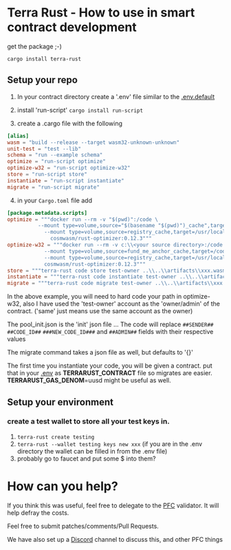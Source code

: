 # Terra Rust - How to use in smart contract development
get the package ;-)

`cargo install terra-rust`

## Setup your repo
1. In your contract directory create a '.env' file similar to the [.env.default](.env.default)
2. install 'run-script' ```cargo install run-script```

3. create a .cargo file with the following
```toml
[alias]
wasm = "build --release --target wasm32-unknown-unknown"
unit-test = "test --lib"
schema = "run --example schema"
optimize = "run-script optimize"
optimize-w32 = "run-script optimize-w32"
store = "run-script store"
instantiate = "run-script instantiate"
migrate = "run-script migrate"
```
4. in your `Cargo.toml` file add
```toml
[package.metadata.scripts]
optimize = """docker run --rm -v "$(pwd)":/code \
          --mount type=volume,source="$(basename "$(pwd)")_cache",target=/code/target \
            --mount type=volume,source=registry_cache,target=/usr/local/cargo/registry \
              cosmwasm/rust-optimizer:0.12.3"""
optimize-w32 = """docker run --rm -v c:\\<your source directory>:/code  \
            --mount type=volume,source=fund_me_anchor_cache,target=/code/target \
            --mount type=volume,source=registry_cache,target=/usr/local/cargo/registry \
            cosmwasm/rust-optimizer:0.12.3"""
store = """terra-rust code store test-owner ..\\..\\artifacts\\xxx.wasm"""
instantiate = """terra-rust code instantiate test-owner ..\\..\\artifacts\\xxx.wasm .\\pool_init.json --admin same"""
migrate = """terra-rust code migrate test-owner ..\\..\\artifacts\\xxx.wasm """

```
In the above example, you will need to hard code your path in optimize-w32, 
also I have used the 'test-owner' account as the 'owner/admin' of the contract. ('same' just means use the same account as the owner)

The pool_init.json is the 'init' json file ... 
The code will replace `##SENDER##` `##CODE_ID##` `###NEW_CODE_ID###` and `##ADMIN##` fields with their respective values

The migrate command takes a json file as well, but defaults to '{}'

The first time you instantiate your code, you will be given a contract. put that in your [.env](.env.default) as **TERRARUST_CONTRACT** file so migrates are easier.
**TERRARUST_GAS_DENOM**=uusd might be useful as well.


## Setup your environment

### create a test wallet to store all your test keys in.
   1. `terra-rust create testing`
   2. `terra-rust --wallet testing keys new xxx` (if you are in the .env directory the wallet can be filled in from the .env file)
   3. probably go to faucet and put some $ into them?

# How can you help?
If you think this was useful, feel free to delegate to the [PFC](https://station.terra.money/validator/terravaloper12g4nkvsjjnl0t7fvq3hdcw7y8dc9fq69nyeu9q) validator. It will help defray the costs.

Feel free to submit patches/comments/Pull Requests.

We have also set up a [Discord](https://discord.gg/zKVWs4HhJD) channel to discuss this, and other PFC things
